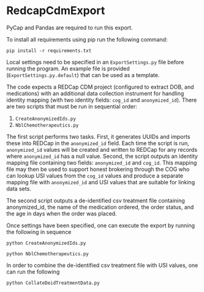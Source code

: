 # RedcapCdmExport

PyCap and Pandas are required to run this export.

To install all requirements using pip run the following command:

    pip install -r requirements.txt

Local settings need to be specified in an `ExportSettings.py` file before running the program.  An example file is provided (`ExportSettings.py.default`) that can be used as a template.

The code expects a REDCap CDM project (configured to extract DOB, and medications) with an additional data collection instrument for handling identity mapping (with two identity fields: `cog_id` and `anonymized_id`). There are two scripts that must be run in sequential order:

1. `CreateAnonymizedIds.py`
2. `NblChemotherapeutics.py`

The first script performs two tasks.  First, it generates UUIDs and imports these into REDCap in the `anonymized_id` field.  Each time the script is run, `anonymized_id` values will be created and written to REDCap for any records where `anonymized_id` has a null value.  Second, the script outputs an identity mapping file containing two fields: `anonymized_id` and `cog_id`.  This mapping file may then be used to support honest brokering through the COG who can lookup USI values from the `cog_id` values and produce a separate mapping file with `anonymized_id` and USI values that are suitable for linking data sets.

The second script outputs a de-identified csv treatment file containing anonymized_id, the name of the medication ordered, the order status, and the age in days when the order was placed.

Once settings have been specified, one can execute the export by running the following in sequence

    python CreateAnonymizedIds.py

    python NblChemotherapeutics.py

In order to combine the de-identified csv treatment file with USI values, one can run the following

    python CollateDeidTreatmentData.py
